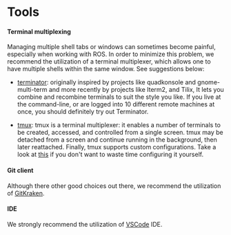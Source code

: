 # Tools

#### Terminal multiplexing

Managing multiple shell tabs or windows can sometimes become painful, especially when working with ROS. In order to minimize this problem, we recommend the utilization of a terminal multiplexer, which allows one to have multiple shells within the same window. See suggestions below:

* [terminator](https://github.com/gnome-terminator/terminator): originally inspired by projects like quadkonsole and gnome-multi-term and more recently by projects like Iterm2, and Tilix, It lets you combine and recombine terminals to suit the style you like. If you live at the command-line, or are logged into 10 different remote machines at once, you should definitely try out Terminator.

* [tmux](https://github.com/tmux/tmux): tmux is a terminal multiplexer: it enables a number of terminals to be created, accessed, and controlled from a single screen. tmux may be detached from a screen and continue running in the background, then later reattached. Finally, tmux supports custom configurations. Take a look at [this](https://github.com/gpakosz/.tmux) if you don't want to waste time configuring it yourself.

#### Git client
Although there other good choices out there, we recommend the utilization of [GitKraken](https://www.gitkraken.com/).

#### IDE
We strongly recommend the utilization of [VSCode](https://code.visualstudio.com/) IDE.
